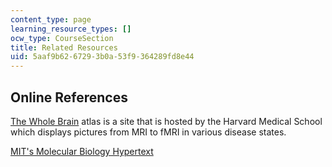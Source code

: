 ```yaml
---
content_type: page
learning_resource_types: []
ocw_type: CourseSection
title: Related Resources
uid: 5aaf9b62-6729-3b0a-53f9-364289fd8e44
---
```


Online References
-----------------

[The Whole Brain](http://www.med.harvard.edu/AANLIB/home.html) atlas is a site that is hosted by the Harvard Medical School which displays pictures from MRI to fMRI in various disease states.

[MIT's Molecular Biology Hypertext](http://web.mit.edu/esgbio/www/)